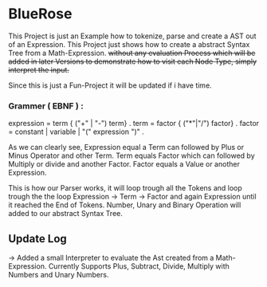 # BlueRose

This Project is just an Example how to tokenize, parse and create a AST out of an Expression. This Project just shows how to create a abstract Syntax Tree from a Math-Expression. ~~without any evaluation Process which will be added in later Versions to demonstrate how to visit each Node Type, simply interpret the input.~~

Since this is just a Fun-Project it will be updated if i have time.

### Grammer ( EBNF ) :
expression = term  { ("+" | "-") term} .
term       = factor  { ("*"|"/") factor} .
factor     = constant | variable | "("  expression  ")" .

As we can clearly see, Expression equal a Term can followed by Plus or Minus Operator and other Term.
Term equals Factor which can followed by Multiply or divide and another Factor.
Factor equals a Value or another Expression. 

This is how our Parser works, it will loop trough all the Tokens and loop trough the the loop Expression -> Term -> Factor and again Expression until it reached the End of Tokens. Number, Unary and Binary Operation will added to our abstract Syntax Tree.


## Update Log

-> Added a small Interpreter to evaluate the Ast created from a Math-Expression. Currently Supports Plus, Subtract, Divide, Multiply with Numbers and Unary Numbers.
